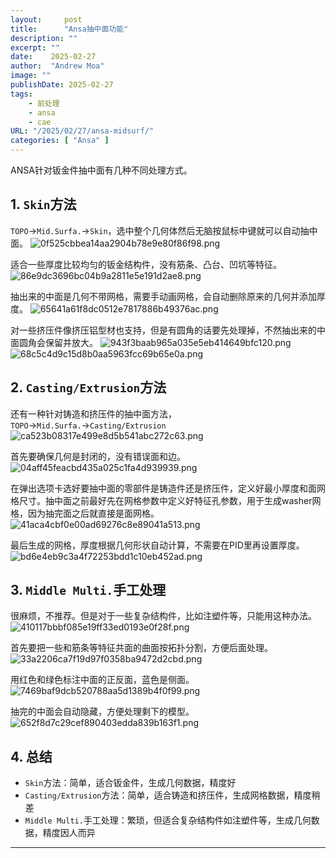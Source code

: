 ```yaml
---
layout:     post
title:      "Ansa抽中面功能"
description: ""
excerpt: ""
date:    2025-02-27
author:  "Andrew Moa"
image: ""
publishDate: 2025-02-27
tags:
    - 前处理 
    - ansa
    - cae
URL: "/2025/02/27/ansa-midsurf/"
categories: [ "Ansa" ]    
---
```


ANSA针对钣金件抽中面有几种不同处理方式。

## 1. `Skin`方法

`TOPO`→`Mid.Surfa.`→`Skin`，选中整个几何体然后无脑按鼠标中键就可以自动抽中面。
![0f525cbbea14aa2904b78e9e80f86f98.png](/resources/0f525cbbea14aa2904b78e9e80f86f98.png)

适合一些厚度比较均匀的钣金结构件，没有筋条、凸台、凹坑等特征。
![86e9dc3696bc04b9a2811e5e191d2ae8.png](/resources/86e9dc3696bc04b9a2811e5e191d2ae8.png)

抽出来的中面是几何不带网格，需要手动画网格，会自动删除原来的几何并添加厚度。
![65641a61f8dc0512e7817886b49376ac.png](/resources/65641a61f8dc0512e7817886b49376ac.png)

对一些挤压件像挤压铝型材也支持，但是有圆角的话要先处理掉，不然抽出来的中面圆角会保留并放大。
![943f3baab965a035e5eb414649bfc120.png](/resources/943f3baab965a035e5eb414649bfc120.png)
![68c5c4d9c15d8b0aa5963fcc69b65e0a.png](/resources/68c5c4d9c15d8b0aa5963fcc69b65e0a.png)

## 2. `Casting/Extrusion`方法

还有一种针对铸造和挤压件的抽中面方法，`TOPO`→`Mid.Surfa.`→`Casting/Extrusion`
![ca523b08317e499e8d5b541abc272c63.png](/resources/ca523b08317e499e8d5b541abc272c63.png)

首先要确保几何是封闭的，没有错误面和边。
![04aff45feacbd435a025c1fa4d939939.png](/resources/04aff45feacbd435a025c1fa4d939939.png)

在弹出选项卡选好要抽中面的零部件是铸造件还是挤压件，定义好最小厚度和面网格尺寸。抽中面之前最好先在网格参数中定义好特征孔参数，用于生成washer网格，因为抽完面之后就直接是面网格。
![41aca4cbf0e00ad69276c8e89041a513.png](/resources/41aca4cbf0e00ad69276c8e89041a513.png)

最后生成的网格，厚度根据几何形状自动计算，不需要在PID里再设置厚度。
![bd6e4eb9c3a4f72253bdd1c10eb452ad.png](/resources/bd6e4eb9c3a4f72253bdd1c10eb452ad.png)

## 3. `Middle Multi.`手工处理

很麻烦，不推荐。但是对于一些复杂结构件，比如注塑件等，只能用这种办法。
![410117bbbf085e19ff33ed0193e0f28f.png](/resources/410117bbbf085e19ff33ed0193e0f28f.png)

首先要把一些和筋条等特征共面的曲面按拓扑分割，方便后面处理。
![33a2206ca7f19d97f0358ba9472d2cbd.png](/resources/33a2206ca7f19d97f0358ba9472d2cbd.png)

用红色和绿色标注中面的正反面，蓝色是侧面。
![7469baf9dcb520788aa5d1389b4f0f99.png](/resources/7469baf9dcb520788aa5d1389b4f0f99.png)

抽完的中面会自动隐藏，方便处理剩下的模型。
![652f8d7c29cef890403edda839b163f1.png](/resources/652f8d7c29cef890403edda839b163f1.png)

## 4. 总结

- `Skin`方法：简单，适合钣金件，生成几何数据，精度好
- `Casting/Extrusion`方法：简单，适合铸造和挤压件，生成网格数据，精度稍差
- `Middle Multi.`手工处理：繁琐，但适合复杂结构件如注塑件等，生成几何数据，精度因人而异

---


